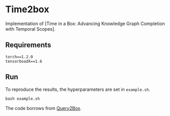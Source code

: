 # Time2box
Implementation of [Time in a Box: Advancing Knowledge Graph Completion with Temporal Scopes].

## Requirements
```
torch==1.2.0
tensorboadX==1.6
```

## Run
To reproduce the results, the hyperparameters are set in `example.sh`.
```
bash example.sh
```

The code borrows from [Query2Box](https://github.com/hyren/query2box).
